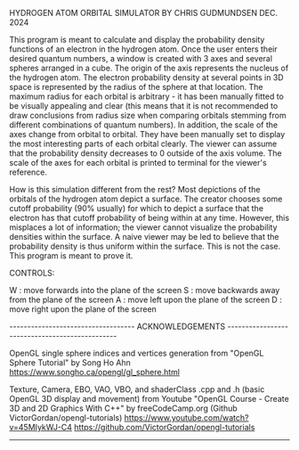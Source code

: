 HYDROGEN ATOM ORBITAL SIMULATOR
BY CHRIS GUDMUNDSEN
DEC. 2024

  This program is meant to calculate and display the probability density functions of an electron in 
the hydrogen atom. Once the user enters their desired quantum numbers, a window is created with 3 axes
and several spheres arranged in a cube. The origin of the axis represents the nucleus of the
hydrogen atom. The electron probability density at several points in 3D space is represented by the
radius of the sphere at that location. The maximum radius for each orbital is arbitrary - it has
been manually fitted to be visually appealing and clear (this means that it is not recommended to
draw conclusions from radius size when comparing orbitals stemming from different combinations of
quantum numbers). In addition, the scale of the axes change from orbital to orbital. They have been
manually set to display the most interesting parts of each orbital clearly. The viewer can assume
that the probability density decreases to 0 outside of the axis volume. The scale of the axes for
each orbital is printed to terminal for the viewer's reference.
 
  How is this simulation different from the rest? Most depictions of the orbitals of the hydrogen 
atom depict a surface. The creator chooses some cutoff probability (90% usually) for which to depict
a surface that the electron has that cutoff probability of being within at any time. However, this
misplaces a lot of information; the viewer cannot visualize the probability densities within the surface.
A naive viewer may be led to believe that the probability density is thus uniform within the surface.
This is not the case. This program is meant to prove it.


CONTROLS: 

  W : move forwards into the plane of the screen
  S : move backwards away from the plane of the screen
  A : move left upon the plane of the screen
  D : move right upon the plane of the screen


----------------------------------- ACKNOWLEDGEMENTS -----------------------------------------------
 
OpenGL single sphere indices and vertices generation from "OpenGL Sphere Tutorial" by Song Ho Ahn
https://www.songho.ca/opengl/gl_sphere.html

Texture, Camera, EBO, VAO, VBO, and shaderClass .cpp and .h (basic OpenGL 3D display and movement)
from Youtube "OpenGL Course - Create 3D and 2D Graphics With C++" by freeCodeCamp.org
(Github VictorGordan/opengl-tutorials)
https://www.youtube.com/watch?v=45MIykWJ-C4
https://github.com/VictorGordan/opengl-tutorials

-----------------------------------------------------------------------------------------------------
